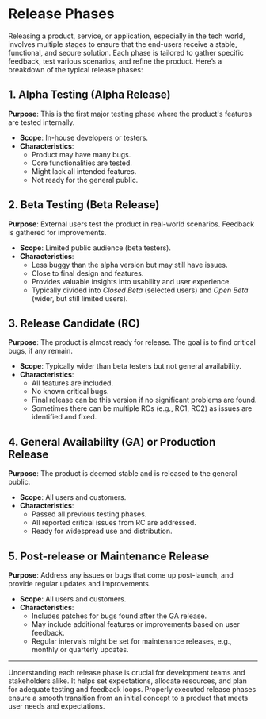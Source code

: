 # Release Phases

Releasing a product, service, or application, especially in the tech world, involves multiple stages to ensure that the end-users receive a stable, functional, and secure solution. Each phase is tailored to gather specific feedback, test various scenarios, and refine the product. Here’s a breakdown of the typical release phases:

## 1. **Alpha Testing (Alpha Release)**

**Purpose**: This is the first major testing phase where the product's features are tested internally.

- **Scope**: In-house developers or testers.
- **Characteristics**:
  - Product may have many bugs.
  - Core functionalities are tested.
  - Might lack all intended features.
  - Not ready for the general public.

## 2. **Beta Testing (Beta Release)**

**Purpose**: External users test the product in real-world scenarios. Feedback is gathered for improvements.

- **Scope**: Limited public audience (beta testers).
- **Characteristics**:
  - Less buggy than the alpha version but may still have issues.
  - Close to final design and features.
  - Provides valuable insights into usability and user experience.
  - Typically divided into *Closed Beta* (selected users) and *Open Beta* (wider, but still limited users).

## 3. **Release Candidate (RC)**

**Purpose**: The product is almost ready for release. The goal is to find critical bugs, if any remain.

- **Scope**: Typically wider than beta testers but not general availability.
- **Characteristics**:
  - All features are included.
  - No known critical bugs.
  - Final release can be this version if no significant problems are found.
  - Sometimes there can be multiple RCs (e.g., RC1, RC2) as issues are identified and fixed.

## 4. **General Availability (GA) or Production Release**

**Purpose**: The product is deemed stable and is released to the general public.

- **Scope**: All users and customers.
- **Characteristics**:
  - Passed all previous testing phases.
  - All reported critical issues from RC are addressed.
  - Ready for widespread use and distribution.

## 5. **Post-release or Maintenance Release**

**Purpose**: Address any issues or bugs that come up post-launch, and provide regular updates and improvements.

- **Scope**: All users and customers.
- **Characteristics**:
  - Includes patches for bugs found after the GA release.
  - May include additional features or improvements based on user feedback.
  - Regular intervals might be set for maintenance releases, e.g., monthly or quarterly updates.

---

Understanding each release phase is crucial for development teams and stakeholders alike. It helps set expectations, allocate resources, and plan for adequate testing and feedback loops. Properly executed release phases ensure a smooth transition from an initial concept to a product that meets user needs and expectations.